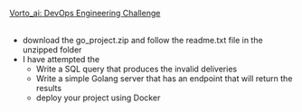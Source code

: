 <ins>Vorto_ai: DevOps Engineering Challenge  </ins><br/> 
<br/>
- download the go_project.zip and follow the readme.txt file in the unzipped folder <br/>
- I have attempted the <br/>
  - Write a SQL query that produces the invalid deliveries <br/>
  - Write a simple Golang server that has an endpoint that will return the results <br/>
  - deploy your project using Docker <br/>

